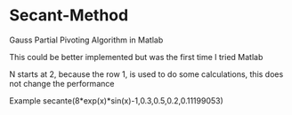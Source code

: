 # Secant-Method
Gauss Partial Pivoting Algorithm in Matlab

 This could be better implemented but was the first time I tried Matlab
 
 N starts at 2, because the row 1, is used to do some calculations, this  does not change the performance
 
 Example
 secante(8*exp(x)*sin(x)-1,0.3,0.5,0.2,0.11199053)
